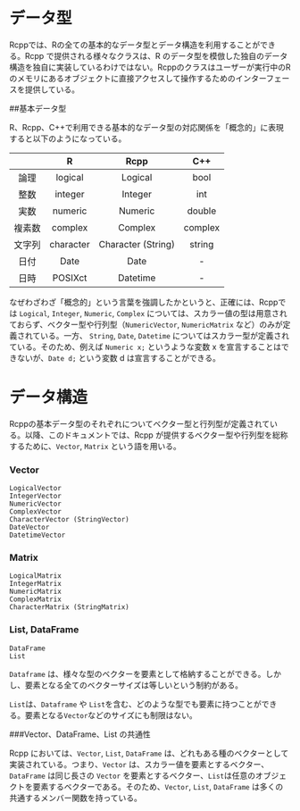 # データ型

Rcppでは、Rの全ての基本的なデータ型とデータ構造を利用することができる。Rcpp で提供される様々なクラスは、R のデータ型を模倣した独自のデータ構造を独自に実装しているわけではない。Rcppのクラスはユーザーが実行中のRのメモリにあるオブジェクトに直接アクセスして操作するためのインターフェースを提供している。

##基本データ型

R、Rcpp、C++で利用できる基本的なデータ型の対応関係を「概念的」に表現すると以下のようになっている。

||R|Rcpp|C++|
|:---:|:---:|:---:|:---:|
|論理|logical|Logical|bool|
|整数|integer|Integer|int|
|実数|numeric|Numeric|double|
|複素数|complex|Complex|complex|
|文字列|character|Character (String)|string|
|日付|Date|Date|-|
|日時|POSIXct|Datetime|-|


なぜわざわざ「概念的」という言葉を強調したかというと、正確には、Rcppでは `Logical`, `Integer`, `Numeric`, `Complex` については、スカラー値の型は用意されておらず、ベクター型や行列型（`NumericVector`, `NumericMatrix` など）のみが定義されている。一方、 `String`, `Date`, `Datetime` についてはスカラー型が定義されている。そのため、例えば `Numeric x;` というような変数 x を宣言することはできないが、`Date d;` という変数 d は宣言することができる。



# データ構造

Rcppの基本データ型のそれぞれについてベクター型と行列型が定義されている。以降、このドキュメントでは、Rcpp が提供するベクター型や行列型を総称するために、`Vector`, `Matrix` という語を用いる。


### Vector

```
LogicalVector
IntegerVector
NumericVector
ComplexVector
CharacterVector (StringVector)
DateVector
DatetimeVector
```

### Matrix

```
LogicalMatrix
IntegerMatrix
NumericMatrix
ComplexMatrix
CharacterMatrix (StringMatrix)
```


### List, DataFrame

```
DataFrame
List
```
`Dataframe` は、様々な型のベクターを要素として格納することができる。しかし、要素となる全てのベクターサイズは等しいという制約がある。

`List`は、`Dataframe` や `List`を含む、どのような型でも要素に持つことができる。要素となる`Vector`などのサイズにも制限はない。


###Vector、DataFrame、List の共通性

Rcpp においては、`Vector`, `List`, `DataFrame` は、どれもある種のベクターとして実装されている。つまり、`Vector` は、スカラー値を要素とするベクター、`DataFrame` は同じ長さの `Vector` を要素とするベクター、`List`は任意のオブジェクトを要素するベクターである。そのため、`Vector`, `List`, `DataFrame` は多くの共通するメンバー関数を持っている。
